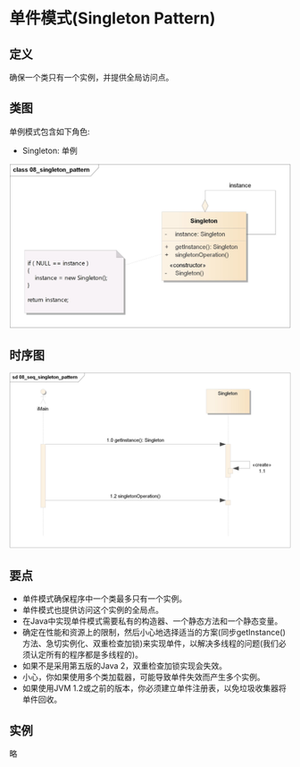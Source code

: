 # 单件模式(Singleton Pattern)

## 定义

确保一个类只有一个实例，并提供全局访问点。

## 类图

单例模式包含如下角色:

-   Singleton: 单例

![](../../_static/08_singleton_pattern.jpg)

## 时序图

![](../../_static/08_seq_singleton_pattern.jpg)

## 要点

-   单件模式确保程序中一个类最多只有一个实例。
-   单件模式也提供访问这个实例的全局点。
-   在Java中实现单件模式需要私有的构造器、一个静态方法和一个静态变量。
-   确定在性能和资源上的限制，然后小心地选择适当的方案(同步getInstance()方法、急切实例化、双重检查加锁)来实现单件，以解决多线程的问题(我们必须认定所有的程序都是多线程的)。
-   如果不是采用第五版的Java 2，双重检查加锁实现会失效。
-   小心，你如果使用多个类加载器，可能导致单件失效而产生多个实例。
-   如果使用JVM 1.2或之前的版本，你必须建立单件注册表，以免垃圾收集器将单件回收。

## 实例

略
